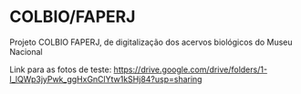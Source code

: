 # COLBIO/FAPERJ
Projeto COLBIO FAPERJ, de digitalização dos acervos biológicos do Museu Nacional

Link para as fotos de teste: https://drive.google.com/drive/folders/1-l_lQWp3jyPwk_ggHxGnClYtw1kSHj84?usp=sharing
